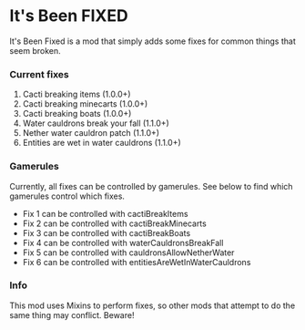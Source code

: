 # It's Been FIXED
It's Been Fixed is a mod that simply adds some fixes for common things that seem broken.
### Current fixes
1. Cacti breaking items (1.0.0+)
2. Cacti breaking minecarts (1.0.0+)
3. Cacti breaking boats (1.0.0+)
4. Water cauldrons break your fall (1.1.0+)
5. Nether water cauldron patch (1.1.0+)
6. Entities are wet in water cauldrons (1.1.0+)
### Gamerules
Currently, all fixes can be controlled by gamerules. See below to find which gamerules control which fixes.
- Fix 1 can be controlled with cactiBreakItems
- Fix 2 can be controlled with cactiBreakMinecarts
- Fix 3 can be controlled with cactiBreakBoats
- Fix 4 can be controlled with waterCauldronsBreakFall
- Fix 5 can be controlled with cauldronsAllowNetherWater
- Fix 6 can be controlled with entitiesAreWetInWaterCauldrons
### Info
This mod uses Mixins to perform fixes, so other mods that attempt to do the same thing may conflict. Beware!
